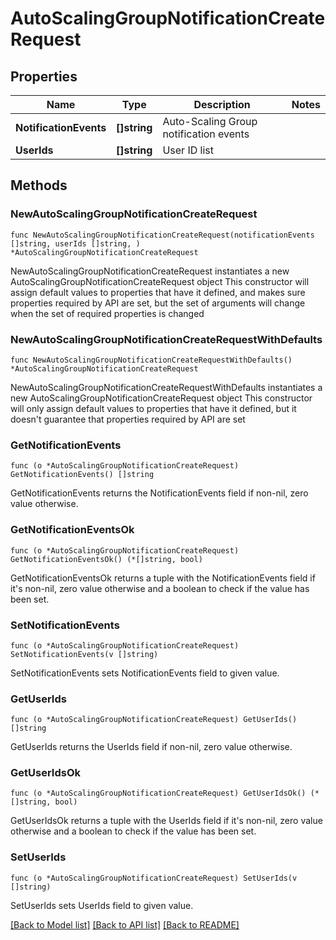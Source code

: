 # AutoScalingGroupNotificationCreateRequest

## Properties

Name | Type | Description | Notes
------------ | ------------- | ------------- | -------------
**NotificationEvents** | **[]string** | Auto-Scaling Group notification events | 
**UserIds** | **[]string** | User ID list | 

## Methods

### NewAutoScalingGroupNotificationCreateRequest

`func NewAutoScalingGroupNotificationCreateRequest(notificationEvents []string, userIds []string, ) *AutoScalingGroupNotificationCreateRequest`

NewAutoScalingGroupNotificationCreateRequest instantiates a new AutoScalingGroupNotificationCreateRequest object
This constructor will assign default values to properties that have it defined,
and makes sure properties required by API are set, but the set of arguments
will change when the set of required properties is changed

### NewAutoScalingGroupNotificationCreateRequestWithDefaults

`func NewAutoScalingGroupNotificationCreateRequestWithDefaults() *AutoScalingGroupNotificationCreateRequest`

NewAutoScalingGroupNotificationCreateRequestWithDefaults instantiates a new AutoScalingGroupNotificationCreateRequest object
This constructor will only assign default values to properties that have it defined,
but it doesn't guarantee that properties required by API are set

### GetNotificationEvents

`func (o *AutoScalingGroupNotificationCreateRequest) GetNotificationEvents() []string`

GetNotificationEvents returns the NotificationEvents field if non-nil, zero value otherwise.

### GetNotificationEventsOk

`func (o *AutoScalingGroupNotificationCreateRequest) GetNotificationEventsOk() (*[]string, bool)`

GetNotificationEventsOk returns a tuple with the NotificationEvents field if it's non-nil, zero value otherwise
and a boolean to check if the value has been set.

### SetNotificationEvents

`func (o *AutoScalingGroupNotificationCreateRequest) SetNotificationEvents(v []string)`

SetNotificationEvents sets NotificationEvents field to given value.


### GetUserIds

`func (o *AutoScalingGroupNotificationCreateRequest) GetUserIds() []string`

GetUserIds returns the UserIds field if non-nil, zero value otherwise.

### GetUserIdsOk

`func (o *AutoScalingGroupNotificationCreateRequest) GetUserIdsOk() (*[]string, bool)`

GetUserIdsOk returns a tuple with the UserIds field if it's non-nil, zero value otherwise
and a boolean to check if the value has been set.

### SetUserIds

`func (o *AutoScalingGroupNotificationCreateRequest) SetUserIds(v []string)`

SetUserIds sets UserIds field to given value.



[[Back to Model list]](../README.md#documentation-for-models) [[Back to API list]](../README.md#documentation-for-api-endpoints) [[Back to README]](../README.md)


